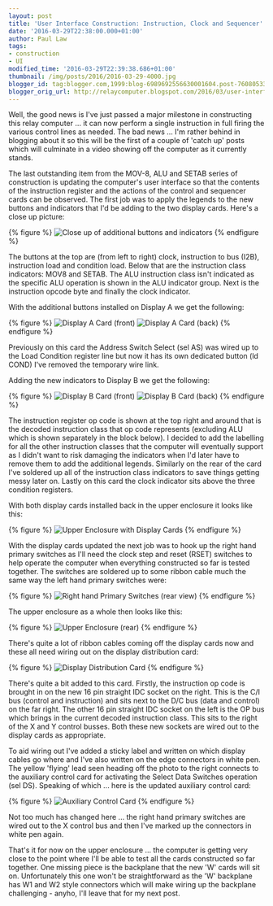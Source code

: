 ```yaml
---
layout: post
title: 'User Interface Construction: Instruction, Clock and Sequencer'
date: '2016-03-29T22:38:00.000+01:00'
author: Paul Law
tags:
- construction
- UI
modified_time: '2016-03-29T22:39:38.686+01:00'
thumbnail: /img/posts/2016/2016-03-29-4000.jpg
blogger_id: tag:blogger.com,1999:blog-6989692556630001604.post-7608053395946085147
blogger_orig_url: http://relaycomputer.blogspot.com/2016/03/user-interface-construction-instruction.html
---
```


Well, the good news is I've just passed a major milestone in 
constructing this relay computer ... it can now perform a single instruction 
in full firing the various control lines as needed. The bad news ... I'm 
rather behind in blogging about it so this will be the first of a couple of 
'catch up' posts which will culminate in a video showing off the computer as 
it currently stands.

The last outstanding item from 
the MOV-8, ALU and SETAB series of construction is updating the computer's 
user interface so that the contents of the instruction register and the 
actions of the control and sequencer cards can be observed. The first job was 
to apply the legends to the new buttons and indicators that I'd be adding to 
the two display cards. Here's a close up picture:

{% figure %}
![Close up of additional buttons and indicators](/assets/img/posts/2016/2016-03-29-0000.jpg)
{% endfigure %}

The buttons at the top are (from left to right) 
clock, instruction to bus (I2B), instruction load and condition load. Below 
that are the instruction class indicators: MOV8 and SETAB. The ALU instruction 
class isn't indicated as the specific ALU operation is shown in the ALU 
indicator group. Next is the instruction opcode byte and finally the clock 
indicator.

With the additional buttons installed on 
Display A we get the following:

{% figure %}
![Display A Card (front)](/assets/img/posts/2016/2016-03-29-0001.jpg)
![Display A Card (back)](/assets/img/posts/2016/2016-03-29-0002.jpg)
{% endfigure %}

Previously on this card the Address Switch Select (sel AS) 
was wired up to the Load Condition register line but now it has its own 
dedicated button (ld COND) I've removed the temporary wire link.

Adding the new indicators to Display B we get the 
following:

{% figure %}
![Display B Card (front)](/assets/img/posts/2016/2016-03-29-0003.jpg)
![Display B Card (back)](/assets/img/posts/2016/2016-03-29-0004.jpg)
{% endfigure %}

The instruction register op code is shown at the top right 
and around that is the decoded instruction class that op code represents 
(excluding ALU which is shown separately in the block below). I decided to add 
the labelling for all the other instruction classes that the computer will 
eventually support as I didn't want to risk damaging the indicators when I'd 
later have to remove them to add the additional legends. Similarly on the rear 
of the card I've soldered up all of the instruction class indicators to save 
things getting messy later on. Lastly on this card the clock indicator sits 
above the three condition registers.

With both 
display cards installed back in the upper enclosure it looks like 
this:

{% figure %}
![Upper Enclosure with Display Cards](/assets/img/posts/2016/2016-03-29-0005.jpg)
{% endfigure %}

With the display cards updated the next job was to hook up 
the right hand primary switches as I'll need the clock step and reset (RSET) 
switches to help operate the computer when everything constructed so far is 
tested together. The switches are soldered up to some ribbon cable much the 
same way the left hand primary switches were:

{% figure %}
![Right hand Primary Switches (rear view)](/assets/img/posts/2016/2016-03-29-0006.jpg)
{% endfigure %}

The upper enclosure as a whole then looks like 
this:

{% figure %}
![Upper Enclosure (rear)](/assets/img/posts/2016/2016-03-29-0007.jpg)
{% endfigure %}

There's quite a lot of ribbon cables coming off the display 
cards now and these all need wiring out on the display distribution 
card:

{% figure %}
![Display Distribution Card](/assets/img/posts/2016/2016-03-29-0008.jpg)
{% endfigure %}

There's quite a bit added to this card. Firstly, the 
instruction op code is brought in on the new 16 pin straight IDC socket on the 
right. This is the C/I bus (control and instruction) and sits next to the D/C 
bus (data and control) on the far right. The other 16 pin straight IDC socket 
on the left is the OP bus which brings in the current decoded instruction 
class. This sits to the right of the X and Y control busses. Both these new 
sockets are wired out to the display cards as appropriate.

To aid wiring out I've added a sticky label and written on which 
display cables go where and I've also written on the edge connectors in white 
pen. The yellow 'flying' lead seen heading off the photo to the right connects 
to the auxiliary control card for activating the Select Data Switches 
operation (sel DS). Speaking of which ... here is the updated auxiliary 
control card:

{% figure %}
![Auxiliary Control Card](/assets/img/posts/2016/2016-03-29-0009.jpg)
{% endfigure %}

Not too much has changed here ... the right hand primary 
switches are wired out to the X control bus and then I've marked up the 
connectors in white pen again.

That's it for now on 
the upper enclosure ... the computer is getting very close to the point where 
I'll be able to test all the cards constructed so far together. One missing 
piece is the backplane that the new 'W' cards will sit on. Unfortunately this 
one won't be straightforward as the 'W' backplane has W1 and W2 style 
connectors which will make wiring up the backplane challenging - anyho, I'll 
leave that for my next post.

